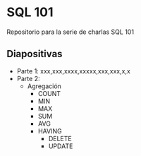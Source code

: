 # SQL 101
Repositorio para la serie de charlas SQL 101

## Diapositivas
- Parte 1: xxx,xxx,xxxx,xxxxx,xxx,xxx,x,x
- Parte 2:
  - Agregación
    - COUNT
    - MIN
    - MAX
    - SUM
    - AVG
    - HAVING
      - DELETE
      - UPDATE
